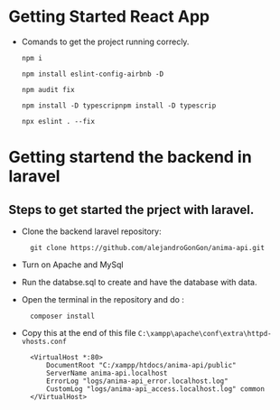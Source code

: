 # Getting Started React App

- Comands to get the project running correcly.

 	`npm i`
	
 	`npm install eslint-config-airbnb -D`
	
  	`npm audit fix`
	
	 `npm install -D typescripnpm install -D typescrip `
	 
	 `npx eslint . --fix`

# Getting startend the backend in laravel

## Steps to get started the prject with laravel.
- Clone the backend laravel repository:

		git clone https://github.com/alejandroGonGon/anima-api.git
- Turn on Apache and MySql
- Run the databse.sql to create and have the database with data.
- Open the terminal in the repository and do :
		
		composer install
- Copy this at the end of this file `C:\xampp\apache\conf\extra\httpd-vhosts.conf`

		<VirtualHost *:80>
			DocumentRoot "C:/xampp/htdocs/anima-api/public"
			ServerName anima-api.localhost
			ErrorLog "logs/anima-api_error.localhost.log"
			CustomLog "logs/anima-api_access.localhost.log" common
		</VirtualHost>
